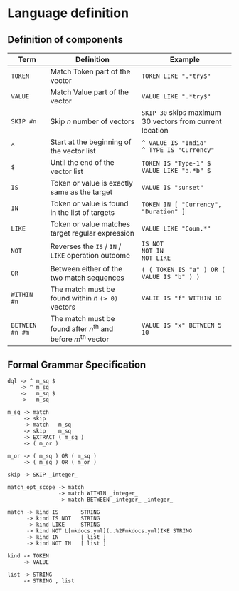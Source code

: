 # Language definition 

## Definition of components
| Term            | Definition                                                                        | Example                                                  |
|-----------------|-----------------------------------------------------------------------------------|----------------------------------------------------------|
| `TOKEN`         | Match Token part of the vector                                                    | `TOKEN LIKE ".*try$"`                                    |
| `VALUE`         | Match Value part of the vector                                                    | `VALUE LIKE ".*try$"`                                    |
| `SKIP #n`       | Skip _n_ number of vectors                                                        | `SKIP 30` skips maximum 30 vectors from current location |
| `^`             | Start at the beginning of the vector list                                         | `^ VALUE IS "India"`<br>`^ TYPE IS "Currency"`           |
| `$`             | Until the end of the vector list                                                  | `TOKEN IS "Type-1" $`<br>`VALUE LIKE "a.*b" $`           |
| `IS`            | Token or value is exactly same as the target                                      | `VALUE IS "sunset"`                                      |
| `IN`            | Token or value is found in the list of targets                                    | `TOKEN IN [ "Currency", "Duration" ]`                    |
| `LIKE`          | Token or value matches target regular expression                                  | `VALUE LIKE "Coun.*"`                                    |
| `NOT`           | Reverses the `IS` / `IN` / `LIKE` operation outcome                               | `IS NOT`<br>`NOT IN`<br>`NOT LIKE`                       |
| `OR`            | Between either of the two match sequences                                         | `( ( TOKEN IS "a" ) OR ( VALUE IS "b" ) )`               |
| `WITHIN #n`     | The match must be found within _n_ `(> 0)` vectors                                | `VALIE IS "f" WITHIN 10`                                 |
| `BETWEEN #n #m` | The match must be found after _n_<sup>th</sup> and before _m_<sup>th</sup> vector | `VALUE IS "x" BETWEEN 5 10`                              |


## Formal Grammar Specification
```
dql -> ^ m_sq $
    -> ^ m_sq
    ->   m_sq $
    ->   m_sq

m_sq -> match
     -> skip
     -> match   m_sq
     -> skip    m_sq
     -> EXTRACT ( m_sq )
     -> ( m_or )

m_or -> ( m_sq ) OR ( m_sq )
     -> ( m_sq ) OR ( m_or )

skip -> SKIP _integer_

match_opt_scope -> match
                -> match WITHIN _integer_
                -> match BETWEEN _integer_ _integer_

match -> kind IS       STRING
      -> kind IS NOT   STRING
      -> kind LIKE     STRING
      -> kind NOT L[mkdocs.yml](..%2Fmkdocs.yml)IKE STRING
      -> kind IN       [ list ]
      -> kind NOT IN   [ list ]

kind -> TOKEN
     -> VALUE

list -> STRING
     -> STRING , list
```